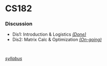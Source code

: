 # CS182

### Discussion
* Dis1: Introduction & Logistics [_(Done)_](https://github.com/oldboy818/CS182/blob/main/Discussion/dis1_Introduction%20%26%20Logistics..pdf)
* Dis2: Matrix Calc & Optimization [_(On-going)_](https://github.com/oldboy818/CS182/blob/main/Discussion/dis2_Matrix%20Calc%20%26%20Optimization.pdf)

<br/>

[_syllabus_](https://cs182sp21.github.io/)
